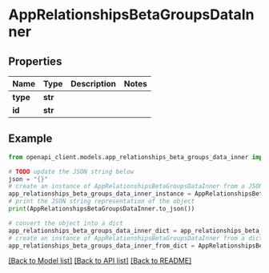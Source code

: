 # AppRelationshipsBetaGroupsDataInner


## Properties

Name | Type | Description | Notes
------------ | ------------- | ------------- | -------------
**type** | **str** |  | 
**id** | **str** |  | 

## Example

```python
from openapi_client.models.app_relationships_beta_groups_data_inner import AppRelationshipsBetaGroupsDataInner

# TODO update the JSON string below
json = "{}"
# create an instance of AppRelationshipsBetaGroupsDataInner from a JSON string
app_relationships_beta_groups_data_inner_instance = AppRelationshipsBetaGroupsDataInner.from_json(json)
# print the JSON string representation of the object
print(AppRelationshipsBetaGroupsDataInner.to_json())

# convert the object into a dict
app_relationships_beta_groups_data_inner_dict = app_relationships_beta_groups_data_inner_instance.to_dict()
# create an instance of AppRelationshipsBetaGroupsDataInner from a dict
app_relationships_beta_groups_data_inner_from_dict = AppRelationshipsBetaGroupsDataInner.from_dict(app_relationships_beta_groups_data_inner_dict)
```
[[Back to Model list]](../README.md#documentation-for-models) [[Back to API list]](../README.md#documentation-for-api-endpoints) [[Back to README]](../README.md)


